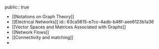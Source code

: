 public:: true

- [[Notations on Graph Theory]]
- [[Electrical Networks]]
  id:: 63ca5615-e7cc-4adb-b46f-aee6123b1a36
- [[Vector Spaces and Matrices Associated with Graphs]]
- [[Network Flows]]
- [[Connectivity and matching]]
-